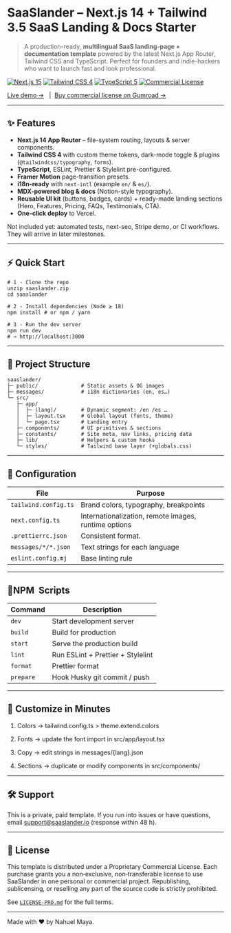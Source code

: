 # SaaSlander – Next.js 14 + Tailwind 3.5 SaaS Landing & Docs Starter

> A production-ready, **multilingual SaaS landing-page + documentation template** powered by the latest Next.js App Router, Tailwind CSS and TypeScript. Perfect for founders and indie-hackers who want to launch fast and look professional.

[![Next.js 15](https://img.shields.io/badge/Next.js-15-000?logo=nextdotjs)](https://nextjs.org)
[![Tailwind CSS 4](https://img.shields.io/badge/Tailwind_CSS-4-06B6D4?logo=tailwindcss&logoColor=white)](https://tailwindcss.com)
[![TypeScript 5](https://img.shields.io/badge/TypeScript-5-blue?logo=typescript)](https://typescriptlang.org)
[![Commercial License](https://img.shields.io/badge/license-Pro--Commercial-orange)](LICENSE-PRO.md)

[Live demo →]() &nbsp;&nbsp;|&nbsp;&nbsp;[Buy commercial license on Gumroad →]()

---

## ✨ Features

- **Next.js 14 App Router** – file-system routing, layouts & server components.
- **Tailwind CSS 4** with custom theme tokens, dark-mode toggle & plugins (`@tailwindcss/typography`, `forms`).
- **TypeScript**, ESLint, Prettier & Stylelint pre-configured.
- **Framer Motion** page-transition presets.
- **i18n-ready** with `next-intl` (example `en/` & `es/`).
- **MDX-powered blog & docs** (Notion-style typography).
- **Reusable UI kit** (buttons, badges, cards) + ready-made landing sections (Hero, Features, Pricing, FAQs, Testimonials, CTA).
- **One-click deploy** to Vercel.

Not included yet: automated tests, next-seo, Stripe demo, or CI workflows. They will arrive in later milestones.

---

## ⚡️ Quick Start

```
# 1 - Clone the repo
unzip saaslander.zip
cd saaslander

# 2 - Install dependencies (Node ≥ 18)
npm install # or npm / yarn

# 3 - Run the dev server
npm run dev
# → http://localhost:3000
```

---

## 📂 Project Structure

```
saaslander/
├─ public/              # Static assets & OG images
├─ messages/            # i18n dictionaries (en, es…)
└─ src/
   ├─ app/
   │  ├─ (lang)/        # Dynamic segment: /en /es …
   │  ├─ layout.tsx     # Global layout (fonts, theme)
   │  └─ page.tsx       # Landing entry
   ├─ components/       # UI primitives & sections
   ├─ constants/        # Site meta, nav links, pricing data
   ├─ lib/              # Helpers & custom hooks
   └─ styles/           # Tailwind base layer (+globals.css)
```

---

## 🔧 Configuration

| File                 | Purpose                                              |
| -------------------- | ---------------------------------------------------- |
| `tailwind.config.ts` | Brand colors, typography, breakpoints                |
| `next.config.ts`     | Internationalization, remote images, runtime options |
| `.prettierrc.json`   | Consistent format.                                   |
| `messages/*/*.json`  | Text strings for each language                       |
| `eslint.config.mj`   | Base linting rule                                    |

---

## 🚀NPM  Scripts

| Command   | Description                       |
| --------- | --------------------------------- |
| `dev`     | Start development server          |
| `build`   | Build for production              |
| `start`   | Serve the production build        |
| `lint`    | Run ESLint + Prettier + Stylelint |
| `format`  | Prettier format                   |
| `prepare` | Hook Husky git commit / push      |

---

## 🎨 Customize in Minutes

1. Colors → tailwind.config.ts > theme.extend.colors

2. Fonts → update the font import in src/app/layout.tsx

3. Copy → edit strings in messages/{lang}.json

4. Sections → duplicate or modify components in src/components/

---

## 🛠️ Support

This is a private, paid template. If you run into issues or have questions, email support@saaslander.io (response within 48 h).

---

## 📜 License

This template is distributed under a Proprietary Commercial License. Each purchase grants you a non‑exclusive, non‑transferable license to use SaaSlander in one personal or commercial project. Republishing, sublicensing, or reselling any part of the source code is strictly prohibited.

See [`LICENSE-PRO.md`](./LICENSE-PRO.md) for the full terms.

---

Made with ❤️ by Nahuel Maya.
